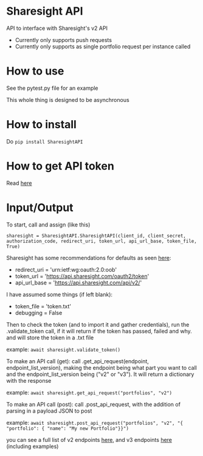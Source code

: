 # **Sharesight API** #

API to interface with Sharesight's v2 API

- Currently only supports push requests
- Currently only supports as single portfolio request per instance called

# **How to use** #
See the pytest.py file for an example

This whole thing is designed to be asynchronous 

# **How to install** #
Do ```pip install SharesightAPI```

# **How to get API token** #

Read [here](https://portfolio.sharesight.com/api/) 

# **Input/Output** #

To start, call and assign (like this)

`sharesight = SharesightAPI.SharesightAPI(client_id, client_secret, authorization_code, redirect_uri, token_url, api_url_base, token_file, True)`

Sharesight has some recommendations for defaults as seen [here](https://portfolio.sharesight.com/api/2/authentication_flow):

+ redirect_uri = 'urn:ietf:wg:oauth:2.0:oob'
+ token_url = 'https://api.sharesight.com/oauth2/token'
+ api_url_base = 'https://api.sharesight.com/api/v2/'

I have assumed some things (if left blank):

+ token_file = 'token.txt'
+ debugging = False

Then to check the token (and to import it and gather credentials), run the .validate_token call, if it will return if the token has passed, failed and why. and will store the token in a .txt file

example:
`await sharesight.validate_token()`

To make an API call (get): call .get_api_request(endpoint, endpoint_list_version), making the endpoint being what part you want to call and the endpoint_list_version being ("v2" or "v3"). It will return a dictionary with the response

example: `await sharesight.get_api_request("portfolios", "v2")`

To make an API call (post): call .post_api_request, with the addition of parsing in a payload JSON to post

example: `await sharesight.post_api_request("portfolios", "v2", "{ "portfolio": { "name": "My new Portfolio"}}")`

you can see a full list of v2 endpoints [here](https://portfolio.sharesight.com/api/2/doc/index.html), and v3 endpoints [here](https://portfolio.sharesight.com/api/3/doc/index.html) (including examples)

